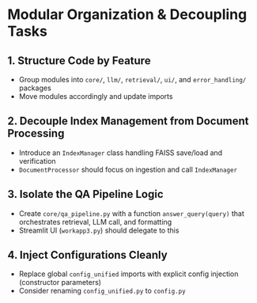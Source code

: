 # Modular Organization & Decoupling Tasks

## 1. Structure Code by Feature
- Group modules into `core/`, `llm/`, `retrieval/`, `ui/`, and `error_handling/` packages
- Move modules accordingly and update imports

## 2. Decouple Index Management from Document Processing
- Introduce an `IndexManager` class handling FAISS save/load and verification
- `DocumentProcessor` should focus on ingestion and call `IndexManager`

## 3. Isolate the QA Pipeline Logic
- Create `core/qa_pipeline.py` with a function `answer_query(query)` that orchestrates retrieval, LLM call, and formatting
- Streamlit UI (`workapp3.py`) should delegate to this

## 4. Inject Configurations Cleanly
- Replace global `config_unified` imports with explicit config injection (constructor parameters)
- Consider renaming `config_unified.py` to `config.py`
